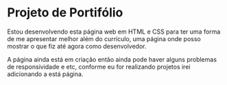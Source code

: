# Projeto de Portifólio
Estou desenvolvendo esta página web em HTML e CSS para ter uma forma de me apresentar melhor além do currículo, uma página onde posso mostrar o que fiz até agora como desenvolvedor.

A página ainda está em criação então ainda pode haver alguns problemas de responsividade e etc, conforme eu for realizando projetos irei adicionando a está página.
